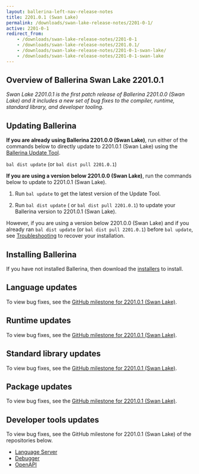 ```yaml
---
layout: ballerina-left-nav-release-notes
title: 2201.0.1 (Swan Lake) 
permalink: /downloads/swan-lake-release-notes/2201-0-1/
active: 2201-0-1
redirect_from: 
    - /downloads/swan-lake-release-notes/2201-0-1
    - /downloads/swan-lake-release-notes/2201.0.1/
    - /downloads/swan-lake-release-notes/2201-0-1-swan-lake/
    - /downloads/swan-lake-release-notes/2201-0-1-swan-lake
---
```


## Overview of Ballerina Swan Lake 2201.0.1

<em>Swan Lake 2201.0.1 is the first patch release of Ballerina 2201.0.0 (Swan Lake) and it includes a new set of bug fixes to the compiler, runtime, standard library, and developer tooling.</em> 

## Updating Ballerina

**If you are already using Ballerina 2201.0.0 (Swan Lake)**, run either of the commands below to directly update to 2201.0.1 (Swan Lake) using the [Ballerina Update Tool](/learn/update-tool/).

`bal dist update` (or `bal dist pull 2201.0.1`)

**If you are using a version below 2201.0.0 (Swan Lake)**, run the commands below to update to 2201.0.1 (Swan Lake).

1. Run `bal update` to get the latest version of the Update Tool.

2. Run `bal dist update` ( or `bal dist pull 2201.0.1`) to update your Ballerina version to 2201.0.1 (Swan Lake).

However, if you are using a version below 2201.0.0 (Swan Lake) and if you already ran `bal dist update` (or `bal dist pull 2201.0.1`) before `bal update`, see [Troubleshooting](/downloads/swan-lake-release-notes/swan-lake-2201.0.0/#troubleshooting) to recover your installation.

## Installing Ballerina

If you have not installed Ballerina, then download the [installers](/downloads/#swanlake) to install.

## Language updates

To view bug fixes, see the [GitHub milestone for 2201.0.1 (Swan Lake)](https://github.com/ballerina-platform/ballerina-lang/issues?q=is%3Aissue+is%3Aclosed+label%3AType%2FBug+label%3ATeam%2FCompilerFE+milestone%3A%22Ballerina+2201.0.1%22).

## Runtime updates

To view bug fixes, see the [GitHub milestone for 2201.0.1 (Swan Lake)](https://github.com/ballerina-platform/ballerina-lang/issues?q=is%3Aissue+is%3Aclosed+label%3AType%2FBug+label%3ATeam%2FjBallerina+milestone%3A%22Ballerina+2201.0.1%22).

## Standard library updates

To view bug fixes, see the [GitHub milestone for 2201.0.1 (Swan Lake)](https://github.com/ballerina-platform/ballerina-standard-library/issues?q=is%3Aclosed+is%3Aissue+milestone%3A%22Swan+Lake+2201.0.1%22+label%3AType%2FBug).

## Package updates

To view bug fixes, see the [GitHub milestone for 2201.0.1 (Swan Lake)](https://github.com/ballerina-platform/ballerina-lang/issues?q=is%3Aissue+label%3AArea%2FProjectAPI+milestone%3A%22Ballerina+2201.0.1%22+is%3Aclosed+label%3AType%2FBug).

## Developer tools updates

To view bug fixes, see the GitHub milestone for 2201.0.1 (Swan Lake) of the repositories below.

- [Language Server](https://github.com/ballerina-platform/ballerina-lang/issues?q=is%3Aissue+is%3Aclosed+label%3ATeam%2FLanguageServer+milestone%3A%22Ballerina+2201.0.1%22+label%3AType%2FBug)
- [Debugger](https://github.com/ballerina-platform/ballerina-lang/issues?q=is%3Aissue+label%3AType%2FBug+label%3AArea%2FDebugger+is%3Aclosed+milestone%3A%22Ballerina+2201.0.1%22)
- [OpenAPI](https://github.com/ballerina-platform/openapi-tools/issues?q=is%3Aissue+label%3AType%2FBug+milestone%3A1.0.1+is%3Aclosed)

<!-- <style>.cGitButtonContainer, .cBallerinaTocContainer {display:none;}</style> -->